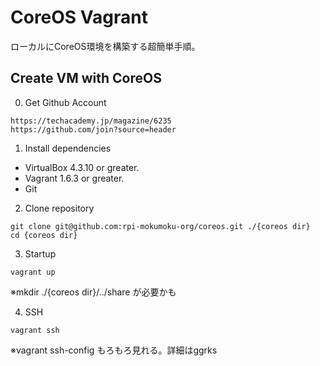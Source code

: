 # CoreOS Vagrant

ローカルにCoreOS環境を構築する超簡単手順。

## Create VM with CoreOS 

0) Get Github Account
```
https://techacademy.jp/magazine/6235
https://github.com/join?source=header
```


1) Install dependencies

* VirtualBox 4.3.10 or greater.
* Vagrant 1.6.3 or greater.
* Git

2) Clone repository

```
git clone git@github.com:rpi-mokumoku-org/coreos.git ./{coreos dir}
cd {coreos dir}
```

3) Startup

```
vagrant up
```
※mkdir ./{coreos dir}/../share が必要かも


4) SSH

```
vagrant ssh
```
※vagrant ssh-config もろもろ見れる。詳細はggrks

